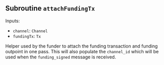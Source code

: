 ## Subroutine `attachFundingTx`

Inputs:

-   `channel`: `Channel`
-   `fundingTx`: `Tx`

Helper used by the funder to attach the funding transaction and funding outpoint in one pass. This will also populate the `channel_id` which will be used when the `funding_signed` message is received.
